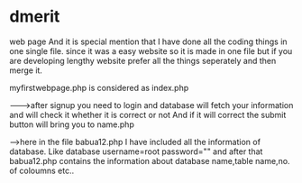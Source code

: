# dmerit
web page
And it is special mention that I have done all the coding things in one single file.
since it was a easy website so it is made in one file but if you are developing lengthy website prefer all the things seperately and then merge it.


myfirstwebpage.php is considered as index.php

--->after signup you need to login and database will fetch your information and will check it
whether it is correct or not
And if it will correct the submit button will bring you to name.php

-->here in the file babua12.php I have included all the information of database. 
Like database username=root password="" and after that babua12.php contains
the information about database name,table name,no. of coloumns etc..
